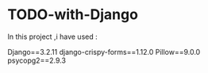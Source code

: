 # TODO-with-Django

In this project ,i have used  :

Django==3.2.11
django-crispy-forms==1.12.0
Pillow==9.0.0
psycopg2==2.9.3
